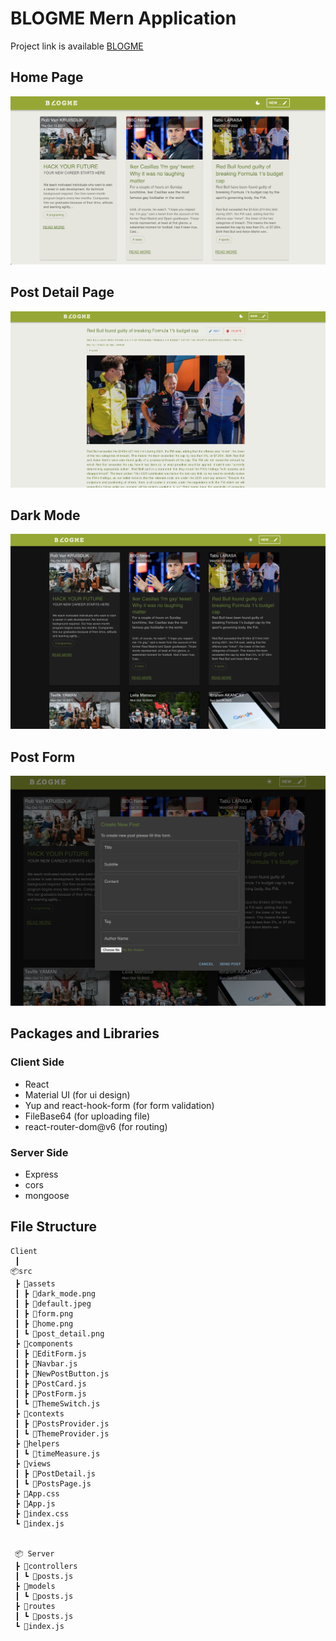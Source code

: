 # BLOGME Mern Application
Project link is available [BLOGME](https://main--stately-cucurucho-46f72c.netlify.app/posts/63456daebdead82b14ac1c15)
 
 ## Home Page
 ![HomePage](./client/src/assets/home.png)

 ## Post Detail Page
 ![DetailPage](./client/src/assets/post_detail.png)

 ## Dark Mode
 ![dark mode](./client/src/assets/dark_mode.png)

 ## Post Form
 ![form](./client/src/assets/form.png)

## Packages and Libraries
 ### Client Side
  - React
  - Material UI (for ui design)
  - Yup and react-hook-form (for form validation)
  - FileBase64 (for uploading file)
  - react-router-dom@v6 (for routing)

 ### Server Side
   - Express
   - cors
   - mongoose
   
## File Structure
```
Client
 ┃
📦src
 ┣ 📂assets
 ┃ ┣ 📜dark_mode.png
 ┃ ┣ 📜default.jpeg
 ┃ ┣ 📜form.png
 ┃ ┣ 📜home.png
 ┃ ┗ 📜post_detail.png
 ┣ 📂components
 ┃ ┣ 📜EditForm.js
 ┃ ┣ 📜Navbar.js
 ┃ ┣ 📜NewPostButton.js
 ┃ ┣ 📜PostCard.js
 ┃ ┣ 📜PostForm.js
 ┃ ┗ 📜ThemeSwitch.js
 ┣ 📂contexts
 ┃ ┣ 📜PostsProvider.js
 ┃ ┗ 📜ThemeProvider.js
 ┣ 📂helpers
 ┃ ┗ 📜timeMeasure.js
 ┣ 📂views
 ┃ ┣ 📜PostDetail.js
 ┃ ┗ 📜PostsPage.js
 ┣ 📜App.css
 ┣ 📜App.js
 ┣ 📜index.css
 ┗ 📜index.js

 
 📦 Server
 ┣ 📂controllers
 ┃ ┗ 📜posts.js
 ┣ 📂models
 ┃ ┗ 📜posts.js
 ┣ 📂routes
 ┃ ┗ 📜posts.js
 ┗ 📜index.js
 ```


